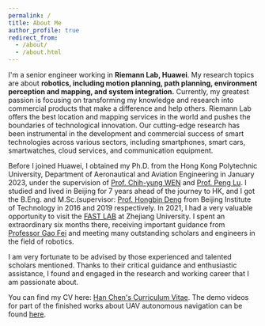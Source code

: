 ```yaml
---
permalink: /
title: About Me
author_profile: true
redirect_from: 
  - /about/
  - /about.html
---
```


I'm a senior engineer working in **Riemann Lab, Huawei**. My research topics are about **robotics, including motion planning, path planning, environment perception and mapping, and system integration.** Currently, my greatest passion is focusing on transforming my knowledge and research into commercial products that make a difference and help others. Riemann Lab offers the best location and mapping services in the world and pushes the boundaries of technological innovation. Our cutting-edge research has been instrumental in the development and commercial success of smart technologies across various sectors, including smartphones, smart cars, smartwatches, cloud services, and communication equipment.

Before I joined Huawei, I obtained my Ph.D. from the Hong Kong Polytechnic University, Department of Aeronautical and Aviation Engineering in January 2023, under the supervision of [Prof. Chih-yung WEN](https://www.polyu.edu.hk/researchgrp/cywen/index.php/en/index.html) and [Prof. Peng Lu](https://arclab.hku.hk/PengLu.html). I studied and lived in Beijing for 7 years ahead of the journey to HK, and I got the B.Eng. and M.Sc.(supervisor: [Prof. Hongbin Deng](https://smen.bit.edu.cn/old/sztd/szms/znwrxtjsx/877c8ef1a70f462b9bd0487b5c319078.html) from Beijing Institute of Technology in 2016 and 2019 respectively. In 2021, I had a very valuable opportunity to visit the [FAST LAB](http://zju-fast.com/) at Zhejiang University. I spent an extraordinary six months there, receiving important guidance from [Professor Gao Fei](http://zju-fast.com/fei-gao/) and meeting many outstanding scholars and engineers in the field of robotics.

I am very fortunate to be advised by those experienced and talented scholars mentioned. Thanks to their critical guidance and enthusiastic assistance, I found and engaged in the research and working career that I am passionate about.

You can find my CV here: [Han Chen's Curriculum Vitae](../assets/Curriculum_Vitae.pdf). The demo videos for part of the finished works about UAV autonomous navigation can be found [here](https://mp.weixin.qq.com/s/txn98dEMXWHpongZEVjUBw).
